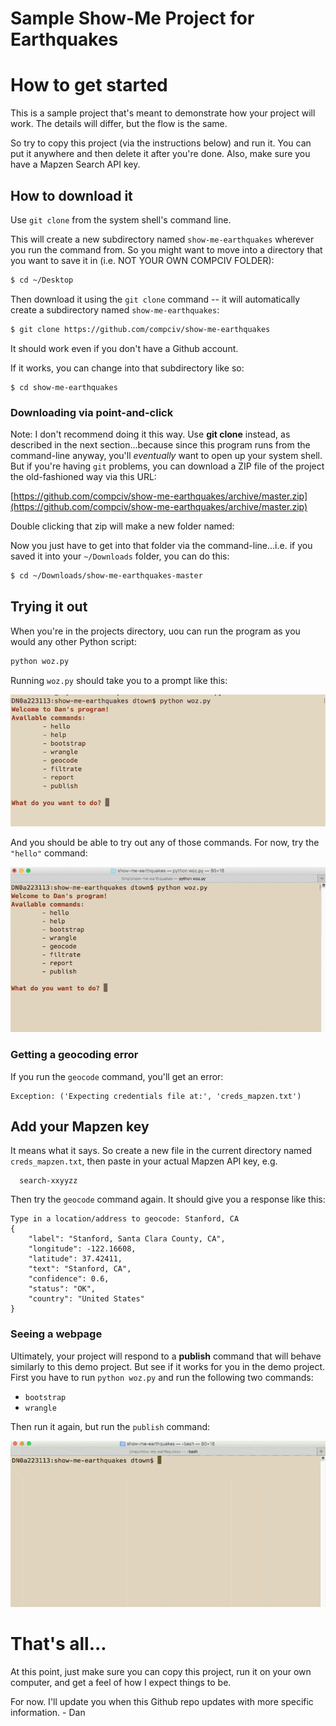 # Sample Show-Me Project for Earthquakes

# How to get started

This is a sample project that's meant to demonstrate how your project will work. The details will differ, but the flow is the same.

So try to copy this project (via the instructions below) and run it. You can put it anywhere and then delete it after you're done. Also, make sure you have a Mapzen Search API key.


## How to download it

Use `git clone` from the system shell's command line.

This will create a new subdirectory named `show-me-earthquakes` wherever you run the command from. So you might want to move into a directory that you want to save it in (i.e. NOT YOUR OWN COMPCIV FOLDER):

~~~sh
$ cd ~/Desktop
~~~


Then download it using the `git clone` command -- it will automatically create a subdirectory named `show-me-earthquakes`:

~~~sh
$ git clone https://github.com/compciv/show-me-earthquakes
~~~

It should work even if you don't have a Github account.


If it works, you can change into that subdirectory like so:

~~~
$ cd show-me-earthquakes
~~~


### Downloading via point-and-click

Note: I don't recommend doing it this way. Use __git clone__ instead, as described in the next section...because since this program runs from the command-line anyway, you'll _eventually_ want to open up your system shell. But if you're having `git` problems, you can download a ZIP file of the project the old-fashioned way via this URL:

[https://github.com/compciv/show-me-earthquakes/archive/master.zip](https://github.com/compciv/show-me-earthquakes/archive/master.zip)

Double clicking that zip will make a new folder named:


Now you just have to get into that folder via the command-line...i.e. if you saved it into your `~/Downloads` folder, you can do this:

~~~sh
$ cd ~/Downloads/show-me-earthquakes-master
~~~



## Trying it out

When you're in the projects directory, uou can run the program as you would any other Python script:

~~~sh
python woz.py
~~~



Running `woz.py` should take you to a prompt like this:

![image welcome.png](sample-data/assets/welcome.png)

And you should be able to try out any of those commands. For now, try the `"hello"` command:

![img](sample-data/assets/hello-quakes.gif)


### Getting a geocoding error

If you run the `geocode` command, you'll get an error:

~~~
Exception: ('Expecting credentials file at:', 'creds_mapzen.txt')
~~~


## Add your Mapzen key

It means what it says. So create a new file in the current directory named `creds_mapzen.txt`, then paste in your actual Mapzen API key, e.g.

      search-xxyyzz

Then try the `geocode` command again. It should give you a response like this:

~~~
Type in a location/address to geocode: Stanford, CA
{
    "label": "Stanford, Santa Clara County, CA",
    "longitude": -122.16608,
    "latitude": 37.42411,
    "text": "Stanford, CA",
    "confidence": 0.6,
    "status": "OK",
    "country": "United States"
}
~~~


### Seeing a webpage

Ultimately, your project will respond to a __publish__ command that will behave similarly to this demo project. But see if it works for you in the demo project. First you have to run `python woz.py` and run the following two commands:

- `bootstrap`
- `wrangle`

Then run it again, but run the `publish` command:

![img](sample-data/assets/hello-nic-cage.gif)


# That's all...

At this point, just make sure you can copy this project, run it on your own computer, and get a feel of how I expect things to be.

For now. I'll update you when this Github repo updates with more specific information. - Dan










